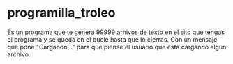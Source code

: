 # programilla_troleo
Es un programa que te genera 99999 arhivos de texto en el sito que tengas el programa y se queda en el bucle hasta que lo cierras.
Con un mensaje que pone "Cargando..." para que piense el usuario que esta cargando algun archivo.

